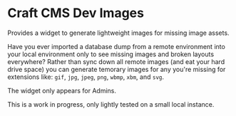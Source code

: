 # Craft CMS Dev Images

Provides a widget to generate lightweight images for missing image assets.

Have you ever imported a database dump from a remote environment into your local environment only to see missing images and broken layouts everywhere? Rather than sync down all remote images (and eat your hard drive space) you can generate temorary images for any you're missing for extensions like: `gif`, `jpg`, `jpeg`, `png`, `wbmp`, `xbm`, and `svg`.

The widget only appears for Admins.

This is a work in progress, only lightly tested on a small local instance.
